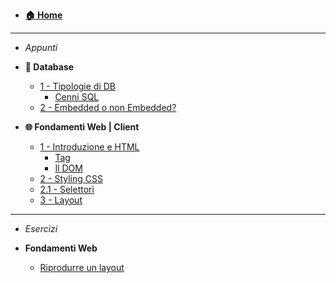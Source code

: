 - [**🏠 Home**](/)

---

- _Appunti_

- **💾 Database**
  - [1 - Tipologie di DB](db/lezione1.md?id=lezione-1)
    - [Cenni SQL](db/lezione1.md?id=sql)
  - [2 - Embedded o non Embedded?](db/lezione2.md?id=lezione-2)
- **🌐 Fondamenti Web | Client**

  - [1 - Introduzione e HTML](intro_web/lezione1.md?id=lezione-1)
    - [Tag](intro_web/lezione1?id=html)
    - [Il DOM](intro_web/lezione1?id=il-dom)
  - [2 - Styling CSS](intro_web/lezione2.md?id=lezione-2)
  - [2.1 - Selettori](intro_web/lezione2_1?id=lezione-21)
  - [3 - Layout](intro_web/lezione3.md?id=lezione-3)

---

- _Esercizi_

- **Fondamenti Web**
  - [Riprodurre un layout](intro_web/es/layout_es1.md)
